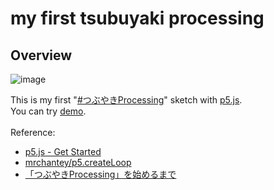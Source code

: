 # my first tsubuyaki processing
## Overview
![image](https://user-images.githubusercontent.com/9309605/153761513-2dc94d6c-906b-4f95-a915-693b0e1dfee7.gif)

This is my first "[#つぶやきProcessing](https://twitter.com/hashtag/%E3%81%A4%E3%81%B6%E3%82%84%E3%81%8DProcessing)" sketch with [p5.js](https://p5js.org).
<br>
You can try [demo](https://followthedarkside.github.io/my-first-tsubuyaki-processing/).
<br><br>
Reference:
<br>
- [p5.js - Get Started](https://p5js.org/get-started/)
- [mrchantey/p5.createLoop](https://github.com/mrchantey/p5.createLoop)
- [「つぶやきProcessing」を始めるまで](https://note.com/hahaeatora/n/n9585f4231f3a)
